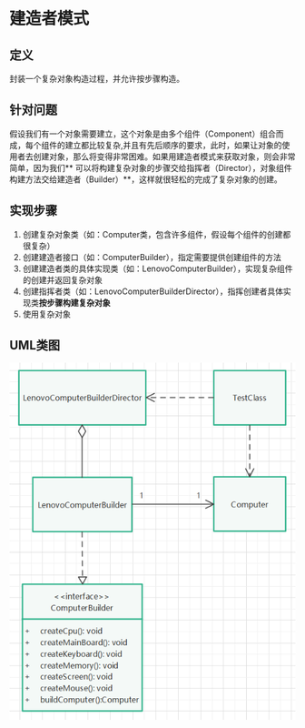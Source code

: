 # 建造者模式

## 定义

封装一个复杂对象构造过程，并允许按步骤构造。

## 针对问题

假设我们有一个对象需要建立，这个对象是由多个组件（Component）组合而成，每个组件的建立都比较复杂,并且有先后顺序的要求，此时，如果让对象的使用者去创建对象，那么将变得非常困难。如果用建造者模式来获取对象，则会非常简单，因为我们**
可以将构建复杂对象的步骤交给指挥者（Director），对象组件构建方法交给建造者（Builder）**，这样就很轻松的完成了复杂对象的创建。

## 实现步骤

1. 创建复杂对象类（如：Computer类，包含许多组件，假设每个组件的创建都很复杂）
2. 创建建造者接口（如：ComputerBuilder），指定需要提供创建组件的方法
3. 创建建造者类的具体实现类（如：LenovoComputerBuilder），实现复杂组件的创建并返回复杂对象
4. 创建指挥者类（如：LenovoComputerBuilderDirector），指挥创建者具体实现类**按步骤构建复杂对象**
5. 使用复杂对象

## UML类图

![.png](./assets/%E5%BB%BA%E9%80%A0%E8%80%85.png)

